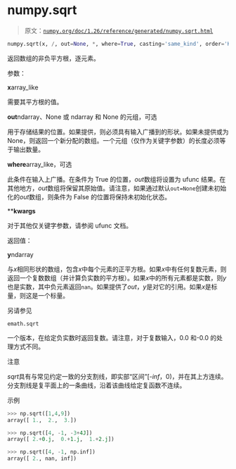 # numpy.sqrt

> 原文：[`numpy.org/doc/1.26/reference/generated/numpy.sqrt.html`](https://numpy.org/doc/1.26/reference/generated/numpy.sqrt.html)

```py
numpy.sqrt(x, /, out=None, *, where=True, casting='same_kind', order='K', dtype=None, subok=True[, signature, extobj]) = <ufunc 'sqrt'>
```

返回数组的非负平方根，逐元素。

参数：

**x**array_like

需要其平方根的值。

**out**ndarray、None 或 ndarray 和 None 的元组，可选

用于存储结果的位置。如果提供，则必须具有输入广播到的形状。如果未提供或为 None，则返回一个新分配的数组。一个元组（仅作为关键字参数）的长度必须等于输出数量。

**where**array_like，可选

此条件在输入上广播。在条件为 True 的位置，*out*数组将设置为 ufunc 结果。在其他地方，*out*数组将保留其原始值。请注意，如果通过默认`out=None`创建未初始化的*out*数组，则条件为 False 的位置将保持未初始化状态。

****kwargs**

对于其他仅关键字参数，请参阅 ufunc 文档。

返回值：

**y**ndarray

与*x*相同形状的数组，包含*x*中每个元素的正平方根。如果*x*中有任何复数元素，则返回一个复数数组（并计算负实数的平方根）。如果*x*中的所有元素都是实数，则*y*也是实数，其中负元素返回`nan`。如果提供了*out*，*y*是对它的引用。如果*x*是标量，则这是一个标量。

另请参见

`emath.sqrt`

一个版本，在给定负实数时返回复数。请注意，对于复数输入，0.0 和-0.0 的处理方式不同。

注意

*sqrt*具有与常见约定一致的分支割线，即实部“区间”[*-inf*，0)，并在其上方连续。分支割线是复平面上的一条曲线，沿着该曲线给定复函数不连续。

示例

```py
>>> np.sqrt([1,4,9])
array([ 1.,  2.,  3.]) 
```

```py
>>> np.sqrt([4, -1, -3+4J])
array([ 2.+0.j,  0.+1.j,  1.+2.j]) 
```

```py
>>> np.sqrt([4, -1, np.inf])
array([ 2., nan, inf]) 
```
